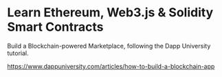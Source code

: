 # Learn Ethereum, Web3.js & Solidity Smart Contracts

Build a Blockchain-powered Marketplace, following the Dapp University tutorial.

https://www.dappuniversity.com/articles/how-to-build-a-blockchain-app
